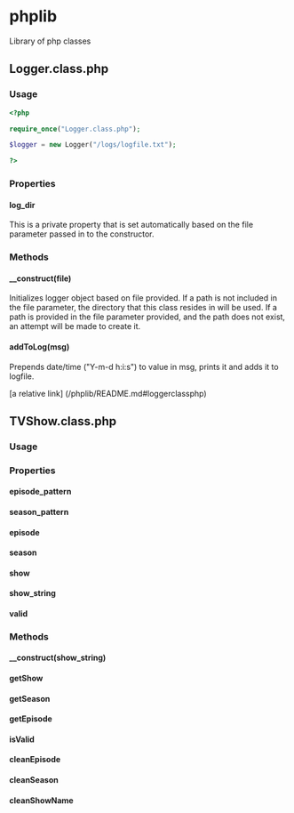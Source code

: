 phplib
======

Library of php classes

## Logger.class.php
### Usage
```php
<?php

require_once("Logger.class.php");

$logger = new Logger("/logs/logfile.txt");

?>
```

### Properties
#### log_dir
This is a private property that is set automatically based on the file parameter passed in to the constructor.

### Methods
#### __construct(file)
Initializes logger object based on file provided. If a path is not included in the file parameter, the directory that this class resides in will be used. If a path is provided in the file parameter provided, and the path does not exist, an attempt will be made to create it.
#### addToLog(msg)
Prepends date/time ("Y-m-d h:i:s") to value in msg, prints it and adds it to logfile.

[a relative link] (/phplib/README.md#loggerclassphp)

## TVShow.class.php
### Usage

### Properties
#### episode_pattern
#### season_pattern
#### episode
#### season
#### show
#### show_string
#### valid

### Methods
#### __construct(show_string)
#### getShow
#### getSeason
#### getEpisode
#### isValid
#### cleanEpisode
#### cleanSeason
#### cleanShowName
